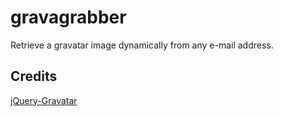 # gravagrabber

Retrieve a gravatar image dynamically from any e-mail address. 

## Credits

[jQuery-Gravatar](https://github.com/zachleat/jQuery-Gravatar)
